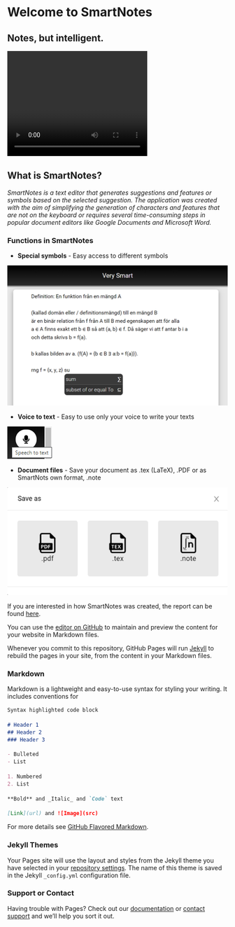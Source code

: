 # Welcome to SmartNotes
## Notes, but intelligent.

<video width="320" height="240" controls>
  <source type="video/mp4" src="https://robocop79.github.io/Websiteland//Twitter/FLT.mp4">
</video>

## What is SmartNotes?
_SmartNotes is a text editor that generates suggestions and features or symbols based on the selected suggestion. The application was created with the aim of simplifying the generation of characters and features that are not on the keyboard or requires several time-consuming steps in popular document editors like Google Documents and Microsoft Word._

### **Functions in SmartNotes**
- **Special symbols** - Easy access to different symbols
<img src="autoGenerate.png" class="img-responsive" alt="" max-width:100px max-height:100px>

- **Voice to text** - Easy to use only your voice to write your texts
<img src="speechToText.png" class="img-responsive" alt="">

- **Document files** - Save your document as .tex (LaTeX), .PDF or as SmartNots own format, .note
<img src="saveSmartNotes.png" class="img-responsive" alt="">


If you are interested in how SmartNotes was created, the report can be found [here](https://docs.google.com/document/d/1GtBl7qtJfJzKFVy4D-sDy0Vx2M_SFIAdKaXfv2TPz0I/edit?usp=sharing).







You can use the [editor on GitHub](https://github.com/SmartNotes/smartnotes.github.io/edit/master/index.md) to maintain and preview the content for your website in Markdown files.

Whenever you commit to this repository, GitHub Pages will run [Jekyll](https://jekyllrb.com/) to rebuild the pages in your site, from the content in your Markdown files.

### Markdown

Markdown is a lightweight and easy-to-use syntax for styling your writing. It includes conventions for

```markdown
Syntax highlighted code block

# Header 1
## Header 2
### Header 3

- Bulleted
- List

1. Numbered
2. List

**Bold** and _Italic_ and `Code` text

[Link](url) and ![Image](src)
```

For more details see [GitHub Flavored Markdown](https://guides.github.com/features/mastering-markdown/).

### Jekyll Themes

Your Pages site will use the layout and styles from the Jekyll theme you have selected in your [repository settings](https://github.com/SmartNotes/smartnotes.github.io/settings). The name of this theme is saved in the Jekyll `_config.yml` configuration file.

### Support or Contact

Having trouble with Pages? Check out our [documentation](https://help.github.com/categories/github-pages-basics/) or [contact support](https://github.com/contact) and we’ll help you sort it out.
